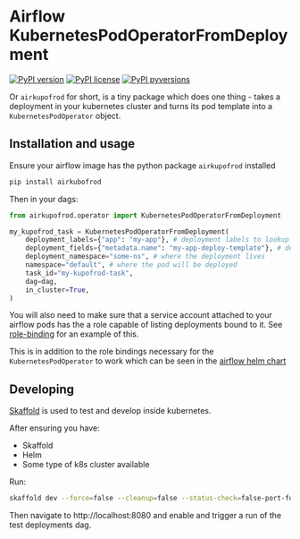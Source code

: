 # Airflow KubernetesPodOperatorFromDeployment

[![PyPI version](https://badge.fury.io/py/airkupofrod.svg)](https://badge.fury.io/py/airkupofrod)
[![PyPI license](https://img.shields.io/pypi/l/airkupofrod.svg)](https://pypi.python.org/pypi/airkupofrod/)
[![PyPI pyversions](https://img.shields.io/pypi/pyversions/airkupofrod.svg)](https://pypi.python.org/pypi/airkupofrod/)

Or `airkupofrod` for short, is a tiny package which does one thing - takes a deployment in your kubernetes cluster and 
turns its pod template into a `KubernetesPodOperator` object.


## Installation and usage

Ensure your airflow image has the python package `airkupofrod` installed

```bash
pip install airkubofrod
```

Then in your dags:
```python
from airkupofrod.operator import KubernetesPodOperatorFromDeployment

my_kupofrod_task = KubernetesPodOperatorFromDeployment(
    deployment_labels={"app": "my-app"}, # deployment labels to lookup by
    deployment_fields={"metadata.name": "my-app-deploy-template"}, # deployment fields to lookup by
    deployment_namespace="some-ns", # where the deployment lives
    namespace="default", # where the pod will be deployed
    task_id="my-kupofrod-task", 
    dag=dag,
    in_cluster=True, 
) 
```

You will also need to make sure that a service account attached to your airflow pods
has the a role capable of listing deployments bound to it. See 
[role-binding](https://github.com/rekon-oss/airkupofrod/tree/master/role-binding) for an example of this.

This is in addition to the role bindings necessary for the `KubernetesPodOperator` to work which can be seen in the 
[airflow helm chart](https://github.com/helm/charts/blob/master/stable/airflow/templates/role.yaml) 

## Developing

[Skaffold](https://skaffold.dev/) is used to test and develop inside kubernetes.

After ensuring you have:
 * Skaffold
 * Helm
 * Some type of k8s cluster available

Run:
```bash
skaffold dev --force=false --cleanup=false --status-check=false-port-forward
```

Then navigate to http://localhost:8080 and enable and trigger a run of the test deployments dag.

